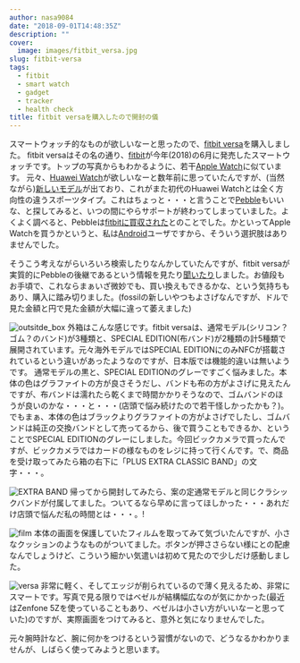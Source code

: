 ```yaml
---
author: nasa9084
date: "2018-09-01T14:48:35Z"
description: ""
cover:
  image: images/fitbit_versa.jpg
slug: fitbit-versa
tags:
  - fitbit
  - smart watch
  - gadget
  - tracker
  - health check
title: fitbit versaを購入したので開封の儀
---
```



スマートウォッチ的なものが欲しいなーと思ったので、[fitbit versa](https://www.fitbit.com/jp/versa)を購入しました。
fitbit versaはその名の通り、[fitbit](https://www.fitbit.com/jp/home)が今年(2018)の6月に発売したスマートウォッチです。トップの写真からもわかるように、若干[Apple Watch](https://www.apple.com/jp/watch/)に似ています。
元々、[Huawei Watch](https://www.google.com/search?q=Huawei+Watch+1&safe=off&client=firefox-b-ab&source=lnms&tbm=isch&sa=X&ved=0ahUKEwibufDF_ZndAhVGGsAKHd0QA0oQ_AUICygC&biw=1366&bih=706)が欲しいなーと数年前に思っていたんですが、(当然ながら)[新しいモデル](https://consumer.huawei.com/jp/wearables/watch2/)が出ており、これがまた初代のHuawei Watchとは全く方向性の違うスポーツタイプ。これはちょっと・・・と言うことで[Pebble](https://gigazine.net/news/20151004-pebble-time-round/)もいいな、と探してみると、いつの間にやらサポートが終わってしまっていました。よくよく調べると、Pebbleは[fitbitに買収された](http://healthcare.itmedia.co.jp/hc/articles/1612/23/news005.html)とのことでした。かといってApple Watchを買うかというと、私は[Android](https://www.android.com/)ユーザですから、そういう選択肢はありませんでした。

そうこう考えながらいろいろ検索したりなんかしていたんですが、fitbit versaが実質的にPebbleの後継であるという情報を見たり[聞いたり](http://rebuild.fm/209/)しました。お値段もお手頃で、これならまぁいざ微妙でも、買い換えもできるかな、という気持ちもあり、購入に踏み切りました。(fossilの新しいやつもよさげなんですが、ドルで見た金額と円で見た金額が大幅に違って萎えました)

![outsitde_box](images/4F3EBB43-D9E2-4D2D-A408-8CB751ACFDFE.jpg)
外箱はこんな感じです。fitbit versaは、通常モデル(シリコン？ゴム？のバンド)が3種類と、SPECIAL EDITION(布バンド)が2種類の計5種類で展開されています。元々海外モデルではSPECIAL EDITIONにのみNFCが搭載されているという違いがあったようなのですが、日本版では機能的違いは無いようです。
通常モデルの黒と、SPECIAL EDITIONのグレーですごく悩みました。本体の色はグラファイトの方が良さそうだし、バンドも布の方がよさげに見えたんですが、布バンドは濡れたら乾くまで時間かかりそうなので、ゴムバンドのほうが良いのかな・・・と・・・(店頭で悩み続けたので若干怪しかったかも？)。でもまぁ、本体の色はブラックよりグラファイトの方がよさげでしたし、ゴムバンドは純正の交換バンドとして売ってるから、後で買うこともできるか、ということでSPECIAL EDITIONのグレーにしました。今回ビックカメラで買ったんですが、ビックカメラではカードの様なものをレジに持って行くんです。で、商品を受け取ってみたら箱の右下に「PLUS EXTRA CLASSIC BAND」の文字・・・。

![EXTRA BAND](images/492831AA-30E8-443F-ACD3-5C530E3F572E.jpg)
帰ってから開封してみたら、案の定通常モデルと同じクラシックバンドが付属してました。ついてるなら早めに言ってほしかった・・・あれだけ店頭で悩んだ私の時間とは・・・。!

![film](images/B658E26C-E76D-43C2-AC7E-44FC69657626.jpg)
本体の画面を保護していたフィルムを取ってみて気づいたんですが、小さなクッションのようなものがついてました。ボタンが押ささらない様にとの配慮なんでしょうけど、こういう細かい気遣いは初めて見たので少しだけ感動しました。

![versa](images/10D458F1-4F09-451B-B04D-3A1DFA129DFB.jpg)
非常に軽く、そしてエッジが削られているので薄く見えるため、非常にスマートです。写真で見る限りではベゼルが結構幅広なのが気にかかった(最近はZenfone 5Zを使っていることもあり、ベゼルは小さい方がいいなーと思っていた)のですが、実際画面をつけてみると、意外と気になりませんでした。

元々腕時計など、腕に何かをつけるという習慣がないので、どうなるかわかりませんが、しばらく使ってみようと思います。

